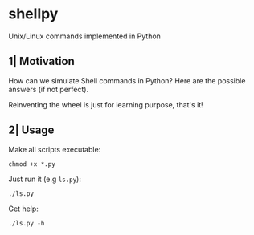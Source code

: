 shellpy
=======

Unix/Linux commands implemented in Python

1| Motivation
-------------

How can we simulate Shell commands in Python? Here are the possible answers (if not perfect).

Reinventing the wheel is just for learning purpose, that's it!

2| Usage
--------

Make all scripts executable:

    chmod +x *.py

Just run it (e.g `ls.py`):

    ./ls.py

Get help:

    ./ls.py -h

